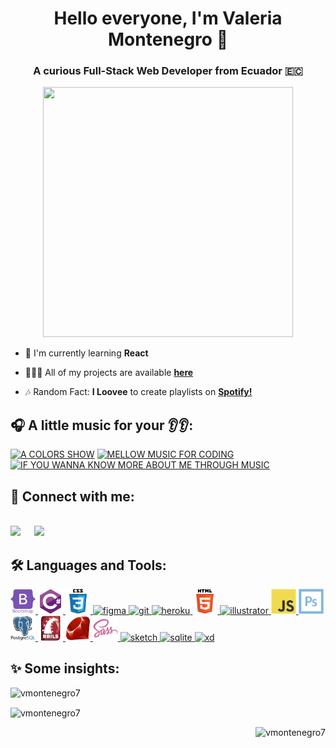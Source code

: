 <h1 align="center">Hello everyone, I'm Valeria Montenegro 🌻</h1>
<h3 align="center">A curious Full-Stack Web Developer from Ecuador 🇪🇨</h3>

<p align="center"> 
  <img src="https://user-images.githubusercontent.com/61019494/161110592-a0f94fb2-6e72-44d3-98ce-377a0d65e4ac.gif" width="400" height="400" />
</p>

- 🌱 I'm currently learning **React**

- 👩🏻‍💻 All of my projects are available [**here**](https://github.com/vmontenegro7)

- 🎶 Random Fact: **I Loovee** to create playlists on [**Spotify!**](https://open.spotify.com/user/valeria_montenegro?si=d481696b178a4fcf)

<h2 align="left">🎧 A little music for your 👂👂:</h2>


[![A COLORS SHOW](https://img.shields.io/badge/A%20Colors%20Show-%231DB954.svg?&style=for-the-badge&logo=spotify&logoColor=white)](https://open.spotify.com/playlist/0LsT5s7hZYO3lKIknfqSwu?si=071ffdc015204c0d) [![MELLOW MUSIC FOR CODING](https://img.shields.io/badge/Mellow%20Music%20for%20coding-%231DB954.svg?&style=for-the-badge&logo=spotify&logoColor=white)](https://open.spotify.com/playlist/6nvGhwYnawjVS6bb2T9rOw?si=83a3967b5bd347b8) [![IF YOU WANNA KNOW MORE ABOUT ME THROUGH MUSIC](https://img.shields.io/badge/If%20you%20wanna%20know%20more%20about%20me%20through%20music-%231DB954.svg?&style=for-the-badge&logo=spotify&logoColor=white)](https://open.spotify.com/playlist/2qDPZDPrh1qX7d9G0BsCw6?si=ab58db13df2948be)

<h2 align="left">🤝 Connect with me:</h2>

<br>	
<a target="_blank" href="https://www.linkedin.com/in/valeria-montenegro/"><img src="https://img.shields.io/badge/-LinkedIn-0077B5?style=for-the-badge&logo=Linkedin&logoColor=white"></img></a>
&emsp;
<a target="_blank" href="mailto:valemontenegro7@gmail.com"><img src="https://img.shields.io/badge/-Gmail-D14836?style=for-the-badge&logo=Gmail&logoColor=white"></img></a>
&emsp;
<br>

<h2 align="left">🛠 Languages and Tools:</h2>
  <p align="left"> 
    <a href="https://getbootstrap.com" target="_blank" rel="noreferrer"> <img src="https://raw.githubusercontent.com/devicons/devicon/master/icons/bootstrap/bootstrap-plain-wordmark.svg" alt="bootstrap" width="40" height="40"/> </a>     <a href="https://www.w3schools.com/cs/" target="_blank" rel="noreferrer"> <img src="https://raw.githubusercontent.com/devicons/devicon/master/icons/csharp/csharp-original.svg" alt="csharp" width="40" height="40"/> </a>
    <a href="https://www.w3schools.com/css/" target="_blank" rel="noreferrer"> <img src="https://raw.githubusercontent.com/devicons/devicon/master/icons/css3/css3-original-wordmark.svg" alt="css3" width="40" height="40"/> </a>
    <a href="https://www.figma.com/" target="_blank" rel="noreferrer"> <img src="https://www.vectorlogo.zone/logos/figma/figma-icon.svg" alt="figma" width="40" height="40"/> </a>
    <a href="https://git-scm.com/" target="_blank" rel="noreferrer"> <img src="https://www.vectorlogo.zone/logos/git-scm/git-scm-icon.svg" alt="git" width="40" height="40"/> </a>
    <a href="https://heroku.com" target="_blank" rel="noreferrer"> <img src="https://www.vectorlogo.zone/logos/heroku/heroku-icon.svg" alt="heroku" width="40" height="40"/> </a>
    <a href="https://www.w3.org/html/" target="_blank" rel="noreferrer"> <img src="https://raw.githubusercontent.com/devicons/devicon/master/icons/html5/html5-original-wordmark.svg" alt="html5" width="40" height="40"/> </a>
    <a href="https://www.adobe.com/in/products/illustrator.html" target="_blank" rel="noreferrer"> <img src="https://www.vectorlogo.zone/logos/adobe_illustrator/adobe_illustrator-icon.svg" alt="illustrator" width="40" height="40"/> </a>
    <a href="https://developer.mozilla.org/en-US/docs/Web/JavaScript" target="_blank" rel="noreferrer"> <img src="https://raw.githubusercontent.com/devicons/devicon/master/icons/javascript/javascript-original.svg" alt="javascript" width="40" height="40"/> </a>
    <a href="https://www.photoshop.com/en" target="_blank" rel="noreferrer"> <img src="https://raw.githubusercontent.com/devicons/devicon/master/icons/photoshop/photoshop-line.svg" alt="photoshop" width="40" height="40"/> </a>
    <a href="https://www.postgresql.org" target="_blank" rel="noreferrer"> <img src="https://raw.githubusercontent.com/devicons/devicon/master/icons/postgresql/postgresql-original-wordmark.svg" alt="postgresql" width="40" height="40"/> </a>
    <a href="https://rubyonrails.org" target="_blank" rel="noreferrer"> <img src="https://raw.githubusercontent.com/devicons/devicon/master/icons/rails/rails-original-wordmark.svg" alt="rails" width="40" height="40"/> </a> 
    <a href="https://www.ruby-lang.org/en/" target="_blank" rel="noreferrer"> <img src="https://raw.githubusercontent.com/devicons/devicon/master/icons/ruby/ruby-original.svg" alt="ruby" width="40" height="40"/> </a>
    <a href="https://sass-lang.com" target="_blank" rel="noreferrer"> <img src="https://raw.githubusercontent.com/devicons/devicon/master/icons/sass/sass-original.svg" alt="sass" width="40" height="40"/> </a>
    <a href="https://www.sketch.com/" target="_blank" rel="noreferrer"> <img src="https://www.vectorlogo.zone/logos/sketchapp/sketchapp-icon.svg" alt="sketch" width="40" height="40"/> </a>
    <a href="https://www.sqlite.org/" target="_blank" rel="noreferrer"> <img src="https://www.vectorlogo.zone/logos/sqlite/sqlite-icon.svg" alt="sqlite" width="40" height="40"/> </a>
    <a href="https://www.adobe.com/products/xd.html" target="_blank" rel="noreferrer"> <img src="https://cdn.worldvectorlogo.com/logos/adobe-xd.svg" alt="xd" width="40" height="40"/> </a> 
  </p>

<h2 align="left">✨ Some insights:</h2>

<p>&nbsp;<img align="left" src="https://github-readme-stats.vercel.app/api?username=vmontenegro7&show_icons=true&locale=en" alt="vmontenegro7" /></p>

<p><img align="center" src="https://github-readme-stats.vercel.app/api/top-langs?username=vmontenegro7&show_icons=true&locale=en&layout=compact" alt="vmontenegro7" /></p>

<p align="right"> <img src="https://komarev.com/ghpvc/?username=vmontenegro7&label=Profile%20views&color=0e75b6&style=flat" alt="vmontenegro7" /> </p>
